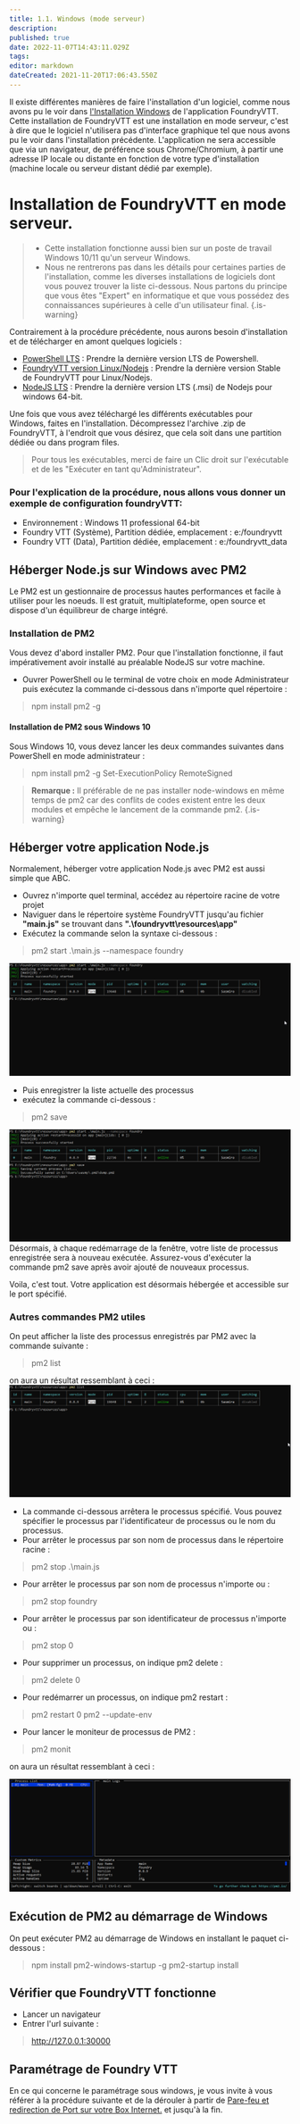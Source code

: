 ```yaml
---
title: 1.1. Windows (mode serveur)
description: 
published: true
date: 2022-11-07T14:43:11.029Z
tags: 
editor: markdown
dateCreated: 2021-11-20T17:06:43.550Z
---
```


Il existe différentes manières de faire l'installation d'un logiciel, comme nous avons pu le voir dans [l'Installation Windows](https://foundryvtt.wiki/fr/pour-commencer/win) de l'application FoundryVTT.
Cette installation de FoundryVTT est une installation en mode serveur, c'est à dire que le logiciel n'utilisera pas d'interface graphique tel que nous avons pu le voir dans l'installation précédente.
L'application ne sera accessible que via un navigateur, de préférence sous Chrome/Chromium, à partir une adresse IP locale ou distante en fonction de votre type d'installation (machine locale ou serveur distant dédié par exemple).

# Installation de FoundryVTT en mode serveur.
>- Cette installation fonctionne aussi bien sur un poste de travail Windows 10/11 qu'un serveur Windows.
>- Nous ne rentrerons pas dans les détails pour certaines parties de l'installation, comme les diverses installations de logiciels dont vous pouvez trouver la liste ci-dessous.
Nous partons du principe que vous êtes "Expert" en informatique et que vous possédez des connaissances supérieures à celle d'un utilisateur final.
{.is-warning}

Contrairement à la procédure précédente, nous aurons besoin d'installation et de télécharger en amont quelques logiciels :
- [PowerShell LTS](https://docs.microsoft.com/fr-fr/powershell/scripting/install/installing-powershell-on-windows) : Prendre la dernière version LTS de Powershell. 
- [FoundryVTT version Linux/Nodejs](https://foundryvtt.com/) : Prendre la dernière version Stable de FoundryVTT pour Linux/Nodejs.
- [NodeJS LTS](https://nodejs.org/en/download/) : Prendre la dernière version LTS (.msi) de Nodejs pour windows 64-bit.


Une fois que vous avez téléchargé les différents exécutables pour Windows, faites en l'installation.
Décompressez l'archive .zip de FoundryVTT, à l'endroit que vous désirez, que cela soit dans une partition dédiée ou dans program files.
>Pour tous les exécutables, merci de faire un Clic droit sur l'exécutable et de les "Exécuter en tant qu'Administrateur".


### Pour l'explication de la procédure, nous allons vous donner un exemple de configuration foundryVTT: 
- Environnement : Windows 11 professional 64-bit
- Foundry VTT (Système), Partition dédiée, emplacement : e:/foundryvtt
- Foundry VTT (Data), Partition dédiée, emplacement : e:/foundryvtt_data

## Héberger Node.js sur Windows avec PM2
Le PM2 est un gestionnaire de processus hautes performances et facile à utiliser pour les noeuds. Il est gratuit, multiplateforme, open source et dispose d'un équilibreur de charge intégré.

### Installation de PM2
Vous devez d'abord installer PM2. Pour que l'installation fonctionne, il faut impérativement avoir installé au préalable NodeJS sur votre machine.
- Ouvrer PowerShell ou le terminal de votre choix en mode Administrateur puis exécutez la commande ci-dessous dans n'importe quel répertoire :
> npm install pm2 -g

#### Installation de PM2 sous Windows 10
Sous Windows 10, vous devez lancer les deux commandes suivantes dans PowerShell en mode administrateur :

> npm install pm2 -g
> Set-ExecutionPolicy RemoteSigned

> **Remarque :** Il préférable de ne pas installer node-windows en même temps de pm2 car des conflits de codes existent entre les deux modules et empêche le lancement de la commande pm2.
{.is-warning}

## Héberger votre application Node.js
Normalement, héberger votre application Node.js avec PM2 est aussi simple que ABC.
- Ouvrez n'importe quel terminal, accédez au répertoire racine de votre projet
- Naviguer dans le répertoire système FoundryVTT jusqu'au fichier **"main.js"** se trouvant dans **".\foundryvtt\resources\app\"**
- Exécutez la commande selon la syntaxe ci-dessous :

>pm2 start .\main.js --namespace foundry

![pm2_start.png](/setup/winstall/pm2_start.png)
- Puis enregistrer la liste actuelle des processus
- exécutez la commande ci-dessous :

>pm2 save

![pm2_save.png](/setup/winstall/pm2_save.png)
Désormais, à chaque redémarrage de la fenêtre, votre liste de processus enregistrée sera à nouveau exécutée. Assurez-vous d'exécuter la commande pm2 save après avoir ajouté de nouveaux processus.

Voila, c'est tout. Votre application est désormais hébergée et accessible sur le port spécifié.

### Autres commandes PM2 utiles
On peut afficher la liste des processus enregistrés par PM2 avec la commande suivante :

>pm2 list

on aura un résultat ressemblant à ceci :
![pm2_list.png](/setup/winstall/pm2_list.png)

- La commande ci-dessous arrêtera le processus spécifié. Vous pouvez spécifier le processus par l'identificateur de processus ou le nom du processus. 
- Pour arrêter le processus par son nom de processus dans le répertoire racine :

>pm2 stop .\main.js

- Pour arrêter le processus par son nom de processus n'importe ou :

>pm2 stop foundry

- Pour arrêter le processus par son identificateur de processus n'importe ou :

>pm2 stop 0

- Pour supprimer un processus, on indique pm2 delete :

>pm2 delete 0

- Pour redémarrer un processus, on indique pm2 restart :

>pm2 restart 0 pm2 --update-env

- Pour lancer le moniteur de processus de PM2 :

>pm2 monit

on aura un résultat ressemblant à ceci :

![pm2_monit.png](/setup/winstall/pm2_monit.png)

## Exécution de PM2 au démarrage de Windows
On peut exécuter PM2 au démarrage de Windows en installant le paquet ci-dessous :

>npm install pm2-windows-startup -g
>pm2-startup install

## Vérifier que FoundryVTT fonctionne
- Lancer un navigateur
- Entrer l'url suivante :
>http://127.0.0.1:30000

## Paramétrage de Foundry VTT
En ce qui concerne le paramétrage sous windows, je vous invite à vous référer à la procédure suivante et de la dérouler à partir de [Pare-feu et redirection de Port sur votre Box Internet.](https://foundryvtt.wiki/fr/pour-commencer/win#pare-feu-et-redirection-de-port-sur-votre-box-internet) et jusqu'à la fin.




